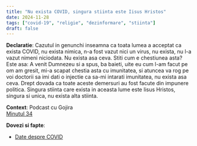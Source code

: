 ```yaml
---
title: "Nu exista COVID, singura stiinta este Iisus Hristos"
date: 2024-11-28
tags: ["covid-19", "religie", "dezinformare", "stiinta"]
draft: false
---
```


**Declaratie**: 
Cazutul in genunchi inseamna ca toata lumea a acceptat ca exista COVID, nu exista nimica, n-a fost vazut nici un virus, nu exista, nu l-a vazut nimeni niciodata. Nu exista asa ceva. Stiti cum e chestiunea asta? Este asa: A venit Dumnezeu si a spus, ba baieti, uite eu cum l-am facut pe om am gresit, mi-a scapat chestia asta cu imunitatea, si atuncea va rog pe voi doctorii sa imi dati o injectie ca sa-mi intarati imunitatea, nu exista asa ceva. Drept dovada ca toate aceste demersuri au fost facute din impunere politica. Singura stiinta care exista in aceasta lume este Iisus Hristos, singura si unica, nu exista alta stiinta.

**Context**: Podcast cu Gojira  
[Minutul 34](https://youtu.be/cd6lf1aWyi4?feature=shared&t=2058)

**Dovezi si fapte**: 
- [Date despre COVID](https://shorturl.at/2KV6Y)


